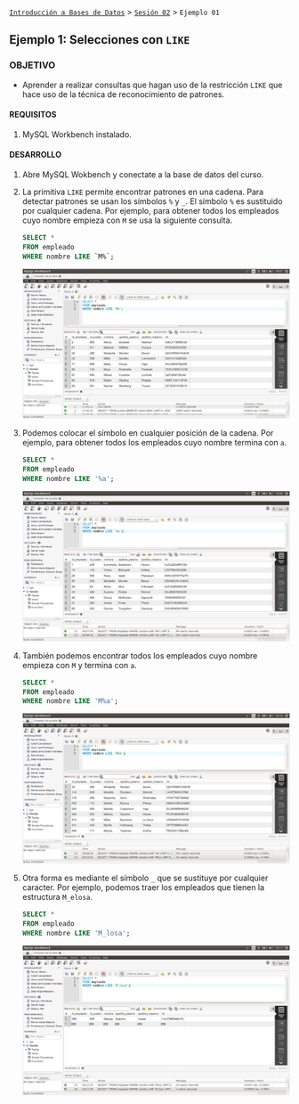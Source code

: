 
[`Introducción a Bases de Datos`](../../Readme.md) > [`Sesión 02`](../Readme.md) > `Ejemplo 01`

## Ejemplo 1: Selecciones con `LIKE`

### OBJETIVO

- Aprender a realizar consultas que hagan uso de la restricción `LIKE` que hace uso de la técnica de reconocimiento de patrones.

#### REQUISITOS

1. MySQL Workbench instalado.

#### DESARROLLO

1. Abre MySQL Wokbench y conectate a la base de datos del curso.

2. La primitiva `LIKE` permite encontrar patrones en una cadena. Para detectar patrones se usan los símbolos `%` y `_`. El símbolo `%` es sustituido por cualquier cadena. Por ejemplo, para obtener todos los empleados cuyo nombre empieza con `M` se usa la siguiente consulta.

   ```sql
   SELECT *
   FROM empleado
   WHERE nombre LIKE `M%`;
   ```
   
   ![imagen](imagenes/s2we11.png)

3. Podemos colocar el símbolo en cualquier posición de la cadena. Por ejemplo, para obtener todos los empleados cuyo nombre termina con `a`.

   ```sql
   SELECT *
   FROM empleado
   WHERE nombre LIKE '%a';
   ```

   ![imagen](imagenes/s2we12.png)

4. También podemos encontrar todos los empleados cuyo nombre empieza con `M` y termina con `a`.

   ```sql
   SELECT *
   FROM empleado
   WHERE nombre LIKE 'M%a';
   ```

   ![imagen](imagenes/s2we13.png)

5. Otra forma es mediante el símbolo `_` que se sustituye por cualquier caracter. Por ejemplo, podemos traer los empleados que tienen la estructura `M_elosa`.

   ```sql
   SELECT *
   FROM empleado
   WHERE nombre LIKE 'M_losa';
   ```

   ![imagen](imagenes/s2we14.png)
